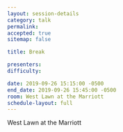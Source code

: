 ```yaml
---
layout: session-details
category: talk
permalink:
accepted: true
sitemap: false

title: Break

presenters:
difficulty:

date: 2019-09-26 15:15:00 -0500
end_date: 2019-09-26 15:45:00 -0500
room: West Lawn at the Marriott
schedule-layout: full
---
```

West Lawn at the Marriott
